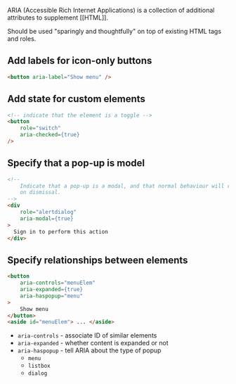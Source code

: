 ARIA (Accessible Rich Internet Applications) is a collection of additional attributes to supplement [[HTML]]. 

Should be used "sparingly and thoughtfully" on top of existing HTML tags and roles.

## Add labels for icon-only buttons
```html
<button aria-label="Show menu" />
```

## Add state for custom elements

```html
<!-- indicate that the element is a toggle -->
<button
	role="switch"
	aria-checked={true}
/>
```

## Specify that a pop-up is model
```html
<!-- 
	Indicate that a pop-up is a modal, and that normal behaviour will resume
	on dismissal.
-->
<div
	role="alertdialog"
	aria-modal={true}
>
  Sign in to perform this action
</div>
```

## Specify relationships between elements
```html
<button
	aria-controls="menuElem"
	aria-expanded={true}
	aria-haspopup="menu"
>
	Show menu
</button>
<aside id="menuElem"> ... </aside>
```

- `aria-controls` - associate ID of similar elements
- `aria-expanded` - whether content is expanded or not
- `aria-haspopup` - tell ARIA about the type of popup
	- `menu`
	- `listbox`
	- `dialog`